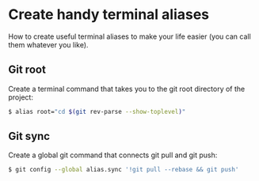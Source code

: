 # Create handy terminal aliases

How to create useful terminal aliases to make your life easier (you can call them whatever you like).

## Git root
Create a terminal command that takes you to the git root directory of the project:
```sh
$ alias root="cd $(git rev-parse --show-toplevel)"
```

## Git sync
Create a global git command that connects git pull and git push:

```sh
$ git config --global alias.sync '!git pull --rebase && git push'
```
